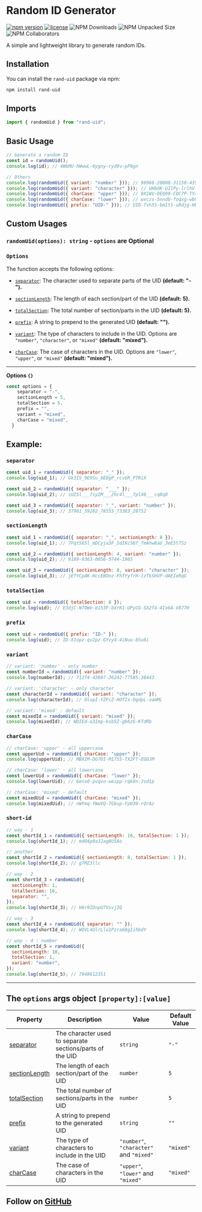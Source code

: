 # Random ID Generator

[![npm version](https://img.shields.io/npm/v/rand-uid.svg)](https://www.npmjs.com/package/rand-uid)
[![license](https://img.shields.io/npm/l/rand-uid.svg)](https://github.com/NazmulHossain2905/rand-uid)
![NPM Downloads](https://img.shields.io/npm/dw/rand-uid)
![NPM Unpacked Size](https://img.shields.io/npm/unpacked-size/rand-uid)
![NPM Collaborators](https://img.shields.io/npm/collaborators/rand-uid)

A simple and lightweight library to generate random IDs.

## Installation

You can install the `rand-uid` package via npm:

```bash
npm install rand-uid
```

## Imports

```javascript
import { randomUid } from "rand-uid";
```

## Basic Usage

```javascript
// Generate a random ID
const id = randomUid();
console.log(id); // 4WbMU-hWwwL-6ygny-ryd9v-pFNgn

// Others
console.log(randomUid({ variant: "number" })); // 98966-20008-31150-43572-53051
console.log(randomUid({ variant: "character" })); // UHbOK-UIlPy-lrlhV-hUuRb-TVzfd
console.log(randomUid({ charCase: "upper" })); // 9X1WV-OEQ99-COC7P-TY4IH-5MMGS
console.log(randomUid({ charCase: "lower" })); // wxczs-5nndb-foqxg-wb0qe-lrj72
console.log(randomUid({ prefix: "UID-" })); // UID-Tvh55-bm1t1-uRdjg-HBjEq-yI4Eu
```

## Custom Usages

### `randomUid(options): string` - `options` are Optional

### `Options`

The function accepts the following options:

- [`separator`](#separator): The character used to separate parts of the UID **(default: "-").**

- [`sectionLength`](#sectionlength): The length of each section/part of the UID **(default: 5).**

- [`totalSection`](#totalsection): The total number of section/parts in the UID **(default: 5).**

- [`prefix`](#prefix): A string to prepend to the generated UID **(default: "").**

- [`variant`](#variant): The type of characters to include in the UID. Options are `"number"`, `"character"`, or `"mixed"` **(default: "mixed").**

- [`charCase`](#charcase): The case of characters in the UID. Options are `"lower"`, `"upper"`, or `"mixed"` **(default: "mixed").**

---

**Options `{}`**

```javascript
const options = {
    separator = "-",
    sectionLength = 5,
    totalSection = 5,
    prefix = "",
    variant = "mixed",
    charCase = "mixed",
  }
```

## Example:

### `separator`

```javascript
const uid_1 = randomUid({ separator: "_" });
console.log(uid_1); // Gk3IS_9E9Su_6EDgP_rcvGR_PTRiX

const uid_2 = randomUid({ separator: "___" });
console.log(uid_2); // iUZSl___7iyZM___2hc4l___7plX0___cq0q0

const uid_3 = randomUid({ separator: "_", variant: "number" });
console.log(uid_3); // 37961_59202_78555_73383_28752
```

### `sectionLength`

```javascript
const uid_1 = randomUid({ separator: "_", sectionLength: 8 });
console.log(uid_1); // 7Fqt565l_mDCyja3F_SdIKc58f_fmAhw8aU_3eE5t7Sz

const uid_2 = randomUid({ sectionLength: 4, variant: "number" });
console.log(uid_2); // 9189-9363-0056-5744-1965

const uid_3 = randomUid({ sectionLength: 8, variant: "character" });
console.log(uid_3); // jEfYCpAK-HccEBOnz-FhTYyfrH-lzTkSHVP-dAEIeRqG
```

### `totalSection`

```javascript
const uid = randomUid({ totalSection: 8 });
console.log(uid); // E3djC-N7OWe-b153F-bXrK1-UPyCG-SX2f4-4Ix6A-V877H
```

### `prefix`

```javascript
const uid = randomUid({ prefix: "ID-" });
console.log(uid); // ID-X1opz-qv2pz-GYvy4-4iNuu-bSu6i
```

### `variant`

```javascript
// variant: 'number' - only number
const numberId = randomUid({ variant: "number" });
console.log(numberId); // 71274-43697-36242-77585-38443

// variant: 'character' - only character
const characterId = randomUid({ variant: "character" });
console.log(characterId); // QlupI-YZFcZ-HOfIx-OgdpL-oamML

// variant: 'mixed' - default
const mixedId = randomUid({ variant: "mixed" });
console.log(mixedId); // WDIEd-o3Imp-ksb5Z-gb6zG-KfdRb
```

### `charCase`

```javascript
// charCase: 'upper' - all uppercase
const upperUid = randomUid({ charCase: "upper" });
console.log(upperUid); // MBXIM-DG7OI-M17SS-TX2FT-DSDJM

// charCase: 'lower' - all lowercase
const lowerUid = randomUid({ charCase: "lower" });
console.log(lowerUid); // 6ens0-pvqvo-weipp-rqk8n-3sd1p

// charCase: 'mixed' - default
const mixedUid = randomUid({ charCase: "mixed" });
console.log(mixedUid); // nWYmq-YWwVQ-7Gkup-FpO30-rQrAz
```

### `short-id`

```javascript
// way - 1
const shortId_1 = randomUid({ sectionLength: 16, totalSection: 1 });
console.log(shortId_1); // mdO4p0aJJag8U5Ao

// another
const shortId_2 = randomUid({ sectionLength: 8, totalSection: 1 });
console.log(shortId_2); // g7MZ3llc

// way - 2
const shortId_3 = randomUid({
  sectionLength: 1,
  totalSection: 16,
  separator: "",
});
console.log(shortId_3); // H6r9IDnpU7Vsvj3Q

// way - 3
const shortId_4 = randomUid({ separator: "" });
console.log(shortId_4); // WOVL4UlrLlo1Pzra68gIihbdY

// way - 4 : number
const shortId_5 = randomUid({
  sectionLength: 10,
  totalSection: 1,
  variant: "number",
});
console.log(shortId_5); // 7948612351
```

---

## The `options` args object `[property]:[value]`

| Property                        | Description                                              | Value                                   | Default Value |
| ------------------------------- | -------------------------------------------------------- | --------------------------------------- | ------------- |
| [separator](#separator)         | The character used to separate sections/parts of the UID | `string`                                | `"-"`         |
| [sectionLength](#sectionlength) | The length of each section/part of the UID               | `number`                                | `5`           |
| [totalSection](#totalsection)   | The total number of sections/parts in the UID            | `number`                                | `5`           |
| [prefix](#prefix)               | A string to prepend to the generated UID                 | `string`                                | `""`          |
| [variant](#variant)             | The type of characters to include in the UID             | `"number"`, `"character"` and `"mixed"` | `"mixed"`     |
| [charCase](#charcase)           | The case of characters in the UID                        | `"upper"`, `"lower"` and `"mixed"`      | `"mixed"`     |

## Follow on [GitHub](https://github.com/NazmulHossain2905)
